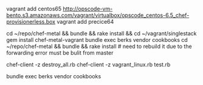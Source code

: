 

vagrant add centos65 http://opscode-vm-bento.s3.amazonaws.com/vagrant/virtualbox/opscode_centos-6.5_chef-provisionerless.box
vagrant add precice64


cd ~/repo/chef-metal && bundle && rake install && cd ~/vagrant/singlestack
gem install chef-metal-vagrant
bundle exec berks vendor cookbooks
cd ~/repo/chef-metal && bundle && rake install # need to rebuild it due to the forwarding error must be bulit from master

chef-client -z destroy_all.rb
chef-client -z vagrant_linux.rb test.rb


bundle exec berks vendor cookbooks
